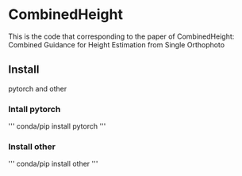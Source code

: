 # CombinedHeight
This is the code that corresponding to the paper of CombinedHeight: Combined Guidance for Height Estimation from Single Orthophoto

## Install
pytorch and other
### Intall pytorch
'''
conda/pip install pytorch
'''
### Install other
'''
conda/pip install other
'''
